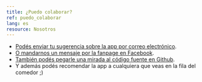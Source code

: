 ```yaml
---
title: ¿Puedo colaborar?
ref: puedo_colaborar
lang: es
resource: Nosotros
---
```


* [Podés enviar tu sugerencia sobre la app por correo electrónico](mailto:alex.sai95@gmail.com?cc=julieta.raw@gmail.com&subject=%5BUNCmorfi%5D).
* [O mandarnos un mensaje por la fanpage en Facebook](https://fb.me/UNCmorfi).
* [También podés pegarle una mirada al código fuente en Github](https://github.com/AIDEA775/UNCmorfi).
* Y además podés recomendar la app a cualquiera que veas en la fila del comedor ;)
